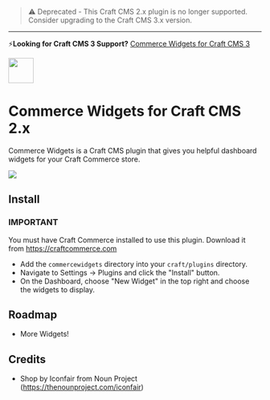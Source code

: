 > ⚠️ Deprecated - This Craft CMS 2.x plugin is no longer supported. Consider upgrading to the Craft CMS 3.x version.
---
⚡️**Looking for Craft CMS 3 Support?** [Commerce Widgets for Craft CMS 3](https://github.com/bymayo/craft-commerce-widgets/tree/master)

<img src="https://raw.githubusercontent.com/bymayo/commerce-widgets/master/resources/icon.png" width="50">

# Commerce Widgets for Craft CMS 2.x

Commerce Widgets is a Craft CMS plugin that gives you helpful dashboard widgets for your Craft Commerce store.

<img src="https://raw.githubusercontent.com/bymayo/commerce-widgets/craft-2/screenshots/example.png">

## Install

### IMPORTANT

You must have Craft Commerce installed to use this plugin. Download it from https://craftcommerce.com

- Add the `commercewidgets` directory into your `craft/plugins` directory.
- Navigate to Settings -> Plugins and click the "Install" button.
- On the Dashboard, choose "New Widget" in the top right and choose the widgets to display.

## Roadmap

- More Widgets!

## Credits

- Shop by Iconfair from Noun Project (https://thenounproject.com/iconfair)

